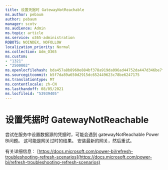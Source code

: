 ```yaml
---
title: 设置凭据时 GatewayNotReachable
ms.author: pebaum
author: pebaum
manager: scotv
ms.audience: Admin
ms.topic: article
ms.service: o365-administration
ROBOTS: NOINDEX, NOFOLLOW
localization_priority: Normal
ms.collection: Adm_O365
ms.custom:
- "1321"
- "2500002"
ms.openlocfilehash: bda457a8b8960e884bf378a919da096ad44752da447d346be7f0b1c435a9dcb0
ms.sourcegitcommit: b5f7da89a650d2915dc652449623c78be6247175
ms.translationtype: MT
ms.contentlocale: zh-CN
ms.lasthandoff: 08/05/2021
ms.locfileid: "53939405"
---
```

# <a name="gatewaynotreachable-when-setting-credentials"></a>设置凭据时 GatewayNotReachable

尝试在服务中设置数据源的凭据时，可能会遇到 gatewayNotReachable Power BI问题。 这可能是网关过时的结果。 安装最新的网关，然后重试。

有关详细信息： [https://docs.microsoft.com/power-bi/refresh-troubleshooting-refresh-scenarios](https://docs.microsoft.com/power-bi/refresh-troubleshooting-refresh-scenarios)
